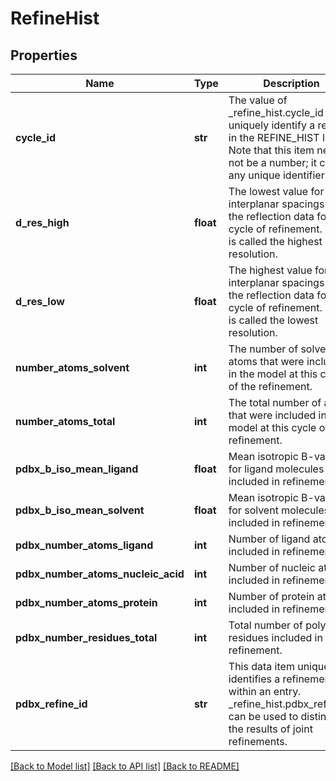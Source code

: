 # RefineHist

## Properties
Name | Type | Description | Notes
------------ | ------------- | ------------- | -------------
**cycle_id** | **str** | The value of _refine_hist.cycle_id must uniquely identify a  record in the REFINE_HIST list.   Note that this item need not be a number; it can be any unique  identifier. | 
**d_res_high** | **float** | The lowest value for the interplanar spacings for the  reflection data for this cycle of refinement. This is called  the highest resolution. | [optional] 
**d_res_low** | **float** | The highest value for the interplanar spacings for the  reflection data for this cycle of refinement. This is  called the lowest resolution. | [optional] 
**number_atoms_solvent** | **int** | The number of solvent atoms that were included in the model at  this cycle of the refinement. | [optional] 
**number_atoms_total** | **int** | The total number of atoms that were included in the model at  this cycle of the refinement. | [optional] 
**pdbx_b_iso_mean_ligand** | **float** | Mean isotropic B-value for ligand molecules included in refinement. | [optional] 
**pdbx_b_iso_mean_solvent** | **float** | Mean isotropic B-value for solvent molecules included in refinement. | [optional] 
**pdbx_number_atoms_ligand** | **int** | Number of ligand atoms included in refinement | [optional] 
**pdbx_number_atoms_nucleic_acid** | **int** | Number of nucleic atoms included in refinement | [optional] 
**pdbx_number_atoms_protein** | **int** | Number of protein atoms included in refinement | [optional] 
**pdbx_number_residues_total** | **int** | Total number of polymer residues included in refinement. | [optional] 
**pdbx_refine_id** | **str** | This data item uniquely identifies a refinement within an entry.  _refine_hist.pdbx_refine_id can be used to distinguish the results  of joint refinements. | 

[[Back to Model list]](../README.md#documentation-for-models) [[Back to API list]](../README.md#documentation-for-api-endpoints) [[Back to README]](../README.md)

